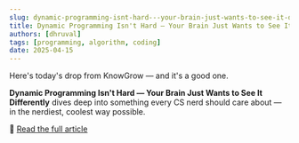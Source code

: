 ```yaml
---
slug: dynamic-programming-isnt-hard---your-brain-just-wants-to-see-it-differently-log
title: Dynamic Programming Isn't Hard — Your Brain Just Wants to See It Differently
authors: [dhruval]
tags: [programming, algorithm, coding]
date: 2025-04-15
---
```


Here's today's drop from KnowGrow — and it's a good one.

**Dynamic Programming Isn't Hard — Your Brain Just Wants to See It Differently** dives deep into something every CS nerd should care about — in the nerdiest, coolest way possible.

🔗 [Read the full article](/docs/2025-04-15-dynamic-programming-isnt-hard---your-brain-just-wants-to-see-it-differently)
